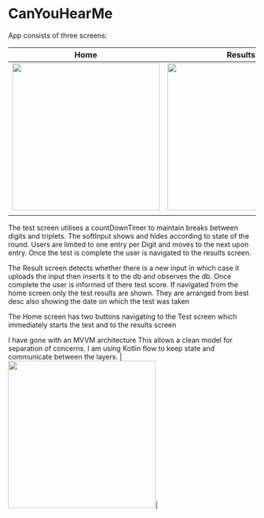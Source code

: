 # CanYouHearMe
App consists of three screens:

| **Home** | **Results** | **TEST** |
|---|---|---|
|<img src="https://github.com/E5c11/CanYouHearMe/assets/38525610/d2ba7b60-6df4-4dec-89a6-808e04c71063" width="300"/>|<img src="https://github.com/E5c11/CanYouHearMe/assets/38525610/95221bee-ac87-4ba4-9573-36fc98afb6e1" width="300"/>|<img src="https://github.com/E5c11/CanYouHearMe/assets/38525610/6b7f04e5-d034-4850-8556-8e332d75f647" width="300"/>|
|  |  |  |

The test screen utilises a countDownTimer to maintain breaks between digits and triplets. The softInput shows and hides according to state of the round. Users are limited to one entry per Digit and moves to the next upon entry.
Once the test is complete the user is navigated to the results screen.

The Result screen detects whether there is a new input in which case it uploads the input then inserts it to the db and observes the db. Once complete the user is informed of there test score.
If navigated from the home screen only the test results are shown. They are arranged from best desc also showing the date on which the test was taken

The Home screen has two buttons navigating to the Test screen which immediately starts the test and to the results screen

I have gone with an MVVM architecture
This allows a clean model for separation of concerns. 
I am using Kotlin flow to keep state and communicate between the layers.
|<img src="https://github.com/E5c11/CanYouHearMe/assets/38525610/a67020f3-8449-4274-b5e8-4abc9faa0758" width="300"/>|
